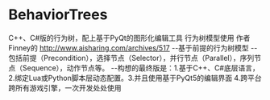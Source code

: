 # BehaviorTrees
C++、C#版的行为树，配上基于PyQt的图形化编辑工具
行为树模型使用 作者Finney的 http://www.aisharing.com/archives/517
	--基于前提的行为树模型
	--包括前提（Precondition），选择节点（Selector），并行节点（Parallel），序列节点（Sequence），动作节点等。
	--构想的最终版是：1.基于C++、C#底层语言，2.绑定Lua或Python脚本层动态配置。3.并且使用基于PyQt5的编辑界面 4.跨平台跨所有游戏引擎，一次开发处处使用